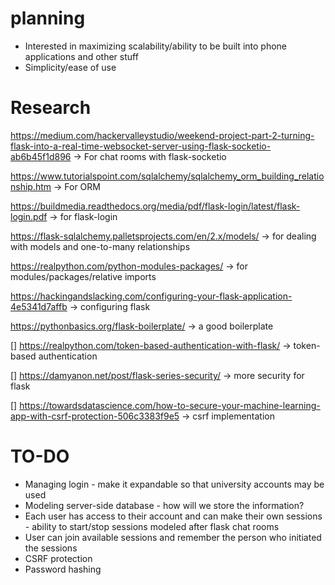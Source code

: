 # planning
- Interested in maximizing scalability/ability to be built into phone applications and other stuff
- Simplicity/ease of use 

# Research
https://medium.com/hackervalleystudio/weekend-project-part-2-turning-flask-into-a-real-time-websocket-server-using-flask-socketio-ab6b45f1d896 -> For chat rooms with flask-socketio

https://www.tutorialspoint.com/sqlalchemy/sqlalchemy_orm_building_relationship.htm -> For ORM

https://buildmedia.readthedocs.org/media/pdf/flask-login/latest/flask-login.pdf -> for flask-login

https://flask-sqlalchemy.palletsprojects.com/en/2.x/models/ -> for dealing with models and one-to-many relationships

https://realpython.com/python-modules-packages/ -> for modules/packages/relative imports

https://hackingandslacking.com/configuring-your-flask-application-4e5341d7affb -> configuring flask

https://pythonbasics.org/flask-boilerplate/ -> a good boilerplate

 [] https://realpython.com/token-based-authentication-with-flask/ -> token-based authentication

 [] https://damyanon.net/post/flask-series-security/ -> more security for flask

 [] https://towardsdatascience.com/how-to-secure-your-machine-learning-app-with-csrf-protection-506c3383f9e5 -> csrf implementation
# TO-DO
- Managing login - make it expandable so that university accounts may be used
- Modeling server-side database - how will we store the information?
- Each user has access to their account and can make their own sessions - ability to start/stop sessions modeled after flask chat rooms
- User can join available sessions and remember the person who initiated the sessions
- CSRF protection
- Password hashing


